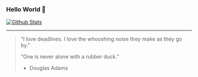 ### Hello World 🖖

[![Github Stats](https://github-readme-stats.nakanodo.xyz/?username=froch&count_private=true&show_icons=true&theme=dark)](https://github.com/anuraghazra/github-readme-stats)

---

> “I love deadlines. I love the whooshing noise they make as they go by.”
> 
> “One is never alone with a rubber duck.”
> 
> - Douglas Adams
